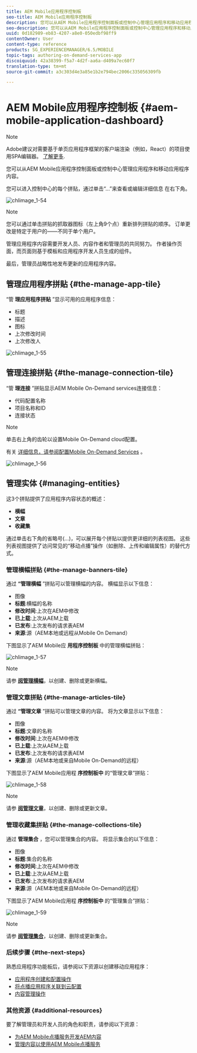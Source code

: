 ```yaml
---
title: AEM Mobile应用程序控制板
seo-title: AEM Mobile应用程序控制板
description: 您可以从AEM Mobile应用程序控制面板或控制中心管理应用程序和移动应用程序内容。 可查看本页以了解更多信息。
seo-description: 您可以从AEM Mobile应用程序控制面板或控制中心管理应用程序和移动应用程序内容。 可查看本页以了解更多信息。
uuid: 0d182989-eb83-4207-a8e0-050edbf98ff9
contentOwner: User
content-type: reference
products: SG_EXPERIENCEMANAGER/6.5/MOBILE
topic-tags: authoring-on-demand-services-app
discoiquuid: 42a38399-f5a7-4d2f-aa6a-d409a7ec60f7
translation-type: tm+mt
source-git-commit: a3c303d4e3a85e1b2e794bec2006c335056309fb

---
```



# AEM Mobile应用程序控制板 {#aem-mobile-application-dashboard}

>[!NOTE]
>
>Adobe建议对需要基于单页应用程序框架的客户端渲染（例如，React）的项目使用SPA编辑器。 [了解更多](/help/sites-developing/spa-overview.md).

您可以从AEM Mobile应用程序控制面板或控制中心管理应用程序和移动应用程序内容。

您可以进入控制中心的每个拼贴，通过单击“...”来查看或编辑详细信息 在右下角。

![chlimage_1-54](assets/chlimage_1-54.png)

>[!NOTE]
>
>您可以通过单击拼贴的抓取器图标（左上角9个点）重新排列拼贴的顺序。 订单更改是特定于用户的——不同于单个用户。

管理应用程序内容需要开发人员、内容作者和管理员的共同努力。 作者操作页面，而页面则基于模板和应用程序开发人员生成的组件。

最后，管理员战略性地发布更新的应用程序内容。

## 管理应用程序拼贴 {#the-manage-app-tile}

“管 **理应用程序拼贴** ”显示可用的应用程序信息：

* 标题
* 描述
* 图标
* 上次修改时间
* 上次修改人

![chlimage_1-55](assets/chlimage_1-55.png)

## 管理连接拼贴 {#the-manage-connection-tile}

“管 **理连接** ”拼贴显示AEM Mobile On-Demand services连接信息：

* 代码配置名称
* 项目名称和ID
* 连接状态

>[!NOTE]
>
>单击右上角的齿轮以设置Mobile On-Demand cloud配置。
>
>有关 [详细信息，请参阅配置Mobile On-Demand Services](/help/mobile/mobile-on-demand-associating-an-on-demand-app-to-cloud-configuration.md) 。

![chlimage_1-56](assets/chlimage_1-56.png)

## 管理实体 {#managing-entities}

这3个拼贴提供了应用程序内容状态的概述：

* **横幅**
* **文章**
* **收藏集**

通过单击右下角的省略号(...)，可以展开每个拼贴以提供更详细的列表视图。 这些列表视图提供了访问常见的“移动点播”操作（如删除、上传和编辑属性）的替代方式。

### 管理横幅拼贴 {#the-manage-banners-tile}

通过 **“管理横幅** ”拼贴可以管理横幅的内容。 横幅显示以下信息：

* 图像
* **标题**:横幅的名称
* **修改时间**:上次在AEM中修改
* **已上载**:上次从AEM上载
* **已发布**:上次发布的请求表AEM
* **来源**:源（AEM本地或远程从Mobile On Demand）

下图显示了AEM Mobile应 **用程序控制板** 中的管理横幅拼贴：

![chlimage_1-57](assets/chlimage_1-57.png)

>[!NOTE]
>
>请参 **[阅管理横幅](/help/mobile/mobile-on-demand-managing-banners.md)**，以创建、删除或更新横幅。

### 管理文章拼贴 {#the-manage-articles-tile}

通过 **“管理文章** ”拼贴可以管理文章的内容。 将为文章显示以下信息：

* 图像
* **标题**:文章的名称
* **修改时间**:上次在AEM中修改
* **已上载**:上次从AEM上载
* **已发布**:上次发布的请求表AEM
* **来源**:源（AEM本地或来自Mobile On-Demand的远程）

下图显示了AEM Mobile应用程 **序控制板中** 的“管理文章”拼贴：

![chlimage_1-58](assets/chlimage_1-58.png)

>[!NOTE]
>
>请参 [**阅管理文章&#x200B;**](/help/mobile/mobile-on-demand-managing-articles.md)，以创建、删除或更新文章。

### 管理收藏集拼贴 {#the-manage-collections-tile}

通过 **管理集合** ，您可以管理集合的内容。 将显示集合的以下信息：

* 图像
* **标题**:集合的名称
* **修改时间**:上次在AEM中修改
* **已上载**:上次从AEM上载
* **已发布**:上次发布的请求表AEM
* **来源**:源（AEM本地或来自Mobile On-Demand的远程）

下图显示了AEM Mobile应用程 **序控制板中** 的“管理集合”拼贴：

![chlimage_1-59](assets/chlimage_1-59.png)

>[!NOTE]
>
>请参 **[阅管理集合](/help/mobile/mobile-on-demand-managing-collections.md)**，以创建、删除或更新集合。

### 后续步骤 {#the-next-steps}

熟悉应用程序功能板后，请参阅以下资源以创建移动应用程序：

* [应用程序创建和配置操作](/help/mobile/mobile-apps-ondemand-application-create-configure-action.md)
* [将点播应用程序关联到云配置](/help/mobile/mobile-on-demand-associating-an-on-demand-app-to-cloud-configuration.md)
* [内容管理操作](/help/mobile/mobile-apps-ondemand-manage-content-ondemand.md)

### 其他资源 {#additional-resources}

要了解管理员和开发人员的角色和职责，请参阅以下资源：

* [为AEM Mobile点播服务开发AEM内容](/help/mobile/aem-mobile-on-demand.md)
* [管理内容以使用AEM Mobile点播服务](/help/mobile/aem-mobile.md)

